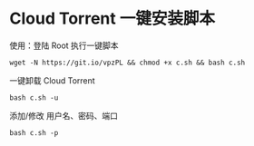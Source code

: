 # Cloud Torrent 一键安装脚本

使用：登陆 Root 执行一键脚本
```
wget -N https://git.io/vpzPL && chmod +x c.sh && bash c.sh
```

一键卸载 Cloud Torrent
```
bash c.sh -u
```

添加/修改 用户名、密码、端口
```
bash c.sh -p
```
